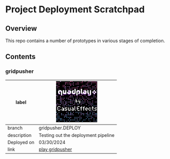 # Project Deployment Scratchpad

## Overview

This repo contains a number of prototypes in various stages of completion.

## Contents


### gridpusher
|label|[![gridpusher.gridpusher.DEPLOY](gridpusher.gridpusher.DEPLOY/label128.png)](https://morgan3d.github.io/quadplay/console/quadplay.html?game=https://ssteinbach.github.io/quadplay_projects/gridpusher.gridpusher.DEPLOY/gridpusher.game.json)|
|-|-----|
|branch|gridpusher.DEPLOY|
|description|Testing out the deployment pipeline|
|Deployed on|03/30/2024|
|link|[play gridpusher](https://morgan3d.github.io/quadplay/console/quadplay.html?game=https://ssteinbach.github.io/quadplay_projects/gridpusher.gridpusher.DEPLOY/gridpusher.game.json)|

